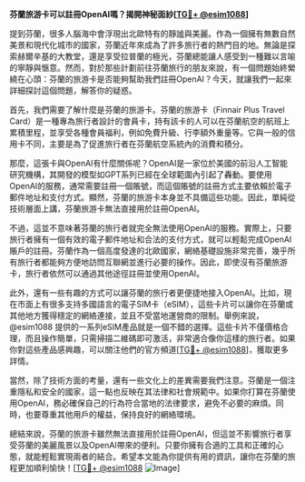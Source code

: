 **芬蘭旅游卡可以註冊OpenAI嗎？揭開神秘面紗[[TG💪+ @esim1088](https://t.me/s/esim1088)]**

提到芬蘭，很多人腦海中會浮現出北歐特有的靜謐與美麗。作為一個擁有無數自然美景和現代化城市的國家，芬蘭近年來成為了許多旅行者的熱門目的地。無論是探索赫爾辛基的大教堂，還是享受拉普蘭的極光，芬蘭總能讓人感受到一種難以言喻的寧靜與愜意。然而，對於那些計劃前往芬蘭旅行的朋友來說，有一個問題始終縈繞在心頭：芬蘭的旅游卡是否能夠幫助我們註冊OpenAI？今天，就讓我們一起來詳細探討這個問題，解答你的疑惑。

首先，我們需要了解什麼是芬蘭的旅游卡。芬蘭的旅游卡（Finnair Plus Travel Card）是一種專為旅行者設計的會員卡，持有該卡的人可以在芬蘭航空的航班上累積里程，並享受各種會員福利，例如免費升級、行李額外重量等。它與一般的信用卡不同，主要是為了促進旅行者在芬蘭航空系統內的消費和積分。

那麼，這張卡與OpenAI有什麼關係呢？OpenAI是一家位於美國的前沿人工智能研究機構，其開發的模型如GPT系列已經在全球範圍內引起了轟動。要使用OpenAI的服務，通常需要註冊一個賬號，而這個賬號的註冊方式主要依賴於電子郵件地址和支付方式。顯然，芬蘭的旅游卡本身並不具備這些功能。因此，單純從技術層面上講，芬蘭旅游卡無法直接用於註冊OpenAI。

不過，這並不意味著芬蘭的旅行者就完全無法使用OpenAI的服務。實際上，只要旅行者擁有一個有效的電子郵件地址和合法的支付方式，就可以輕鬆完成OpenAI賬戶的註冊。芬蘭作為一個高度發達的北歐國家，網絡基礎設施非常完善，幾乎所有旅行者都能夠方便地訪問互聯網並進行必要的操作。因此，即使沒有芬蘭旅游卡，旅行者依然可以通過其他途徑註冊並使用OpenAI。

此外，還有一些有趣的方式可以讓芬蘭的旅行者更便捷地接入OpenAI。比如，現在市面上有很多支持多國語言的電子SIM卡（eSIM），這些卡片可以讓你在芬蘭或其他地方獲得穩定的網絡連接，並且不受當地運營商的限制。舉例來說，@esim1088 提供的一系列eSIM產品就是一個不錯的選擇。這些卡片不僅價格合理，而且操作簡單，只需掃描二維碼即可激活，非常適合像你這樣的旅行者。如果你對這些產品感興趣，可以關注他們的官方頻道[[TG💪+ @esim1088](https://t.me/s/esim1088)]，獲取更多詳情。

當然，除了技術方面的考量，還有一些文化上的差異需要我們注意。芬蘭是一個注重隱私和安全的國家，這一點也反映在其法律和社會規範中。如果你打算在芬蘭使用OpenAI，務必確保自己的行為符合當地的法律要求，避免不必要的麻煩。同時，也要尊重其他用戶的權益，保持良好的網絡環境。

總結來說，芬蘭的旅游卡雖然無法直接用於註冊OpenAI，但這並不影響旅行者享受芬蘭的美麗風景以及OpenAI帶來的便利。只要你擁有合適的工具和正確的心態，就能輕鬆實現兩者的結合。希望本文能為你提供有用的資訊，讓你在芬蘭的旅程更加順利愉快！[[TG💪+ @esim1088](https://t.me/s/esim1088) ![Image](https://i.postimg.cc/4NQfJmqS/Snipaste-2025-05-13-00-14-12.png)]